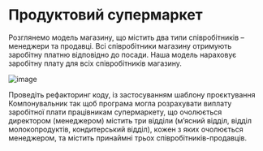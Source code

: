 # Продуктовий супермаркет

Розглянемо модель магазину, що містить два типи 
співробітників – менеджери та продавці.
Всі співробітники магазину отримують заробітну 
платню відповідно до посади. Наша модель нараховує
заробітну плату для всіх співробітників магазину.

![image](https://github.com/user-attachments/assets/a4e3a2d3-adb8-4e48-97ec-b128ac39b661)


Проведіть рефакторинг коду, із застосуванням 
шаблону проєктування Компонувальник так щоб програма
могла розрахувати виплату заробітної плати працівникам
супермаркету, що очолюється директором (менеджером) 
містить три відділи (м’ясний відділ, відділ молокопродуктів,
кондитерський відділ), кожен з яких очолюється менеджером,
та містить принаймні трьох співробітників-продавців.
